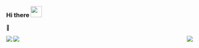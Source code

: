 ### Hi there <img src="https://raw.githubusercontent.com/ASHUdev05/ASHUdev05/main/wave.gif" width="30px">
👋

<a href="https://github.com/ASHUdev05">
  <img align="left" src="https://github-readme-stats.vercel.app/api?username=ASHUdev05&count_private=true&show_icons=true&theme=radical&hide_border=true&bg_color=0d1117">
  <img align="right" src="https://github-readme-stats.vercel.app/api/top-langs/?username=ASHUdev05&count_private=true&show_icons=true&theme=radical&hide_border=true&bg_color=0d1117">
  <img align="left" src="https://github-readme-stats.vercel.app/api/wakatime?username=ASHUdev05&count_private=true&show_icons=true&theme=radical&hide_border=true&bg_color=0d1117">
</a>

<!--
**ASHUdev05/ASHUdev05** is a ✨ _special_ ✨ repository because its `README.md` (this file) appears on your GitHub profile.

Here are some ideas to get you started:

- 🔭 I’m currently working on ...
- 🌱 I’m currently learning ...
- 👯 I’m looking to collaborate on ...
- 🤔 I’m looking for help with ...
- 💬 Ask me about ...
- 📫 How to reach me: ...
- 😄 Pronouns: ...
- ⚡ Fun fact: ...
-->
